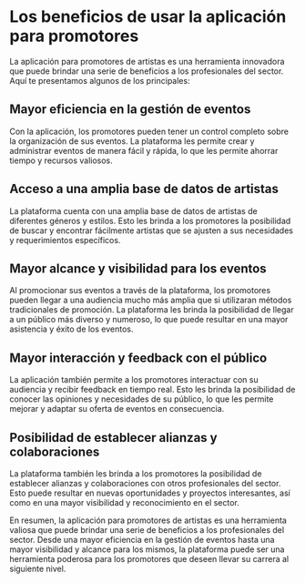 # Los beneficios de usar la aplicación para promotores

La aplicación para promotores de artistas es una herramienta innovadora que puede brindar una serie de beneficios a los profesionales del sector. Aquí te presentamos algunos de los principales:

## Mayor eficiencia en la gestión de eventos

Con la aplicación, los promotores pueden tener un control completo sobre la organización de sus eventos. La plataforma les permite crear y administrar eventos de manera fácil y rápida, lo que les permite ahorrar tiempo y recursos valiosos.

## Acceso a una amplia base de datos de artistas

La plataforma cuenta con una amplia base de datos de artistas de diferentes géneros y estilos. Esto les brinda a los promotores la posibilidad de buscar y encontrar fácilmente artistas que se ajusten a sus necesidades y requerimientos específicos.

## Mayor alcance y visibilidad para los eventos

Al promocionar sus eventos a través de la plataforma, los promotores pueden llegar a una audiencia mucho más amplia que si utilizaran métodos tradicionales de promoción. La plataforma les brinda la posibilidad de llegar a un público más diverso y numeroso, lo que puede resultar en una mayor asistencia y éxito de los eventos.

## Mayor interacción y feedback con el público

La aplicación también permite a los promotores interactuar con su audiencia y recibir feedback en tiempo real. Esto les brinda la posibilidad de conocer las opiniones y necesidades de su público, lo que les permite mejorar y adaptar su oferta de eventos en consecuencia.

## Posibilidad de establecer alianzas y colaboraciones

La plataforma también les brinda a los promotores la posibilidad de establecer alianzas y colaboraciones con otros profesionales del sector. Esto puede resultar en nuevas oportunidades y proyectos interesantes, así como en una mayor visibilidad y reconocimiento en el sector.

En resumen, la aplicación para promotores de artistas es una herramienta valiosa que puede brindar una serie de beneficios a los profesionales del sector. Desde una mayor eficiencia en la gestión de eventos hasta una mayor visibilidad y alcance para los mismos, la plataforma puede ser una herramienta poderosa para los promotores que deseen llevar su carrera al siguiente nivel.
